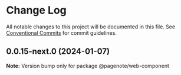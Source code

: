 # Change Log

All notable changes to this project will be documented in this file.
See [Conventional Commits](https://conventionalcommits.org) for commit guidelines.

## 0.0.15-next.0 (2024-01-07)

**Note:** Version bump only for package @pagenote/web-component
